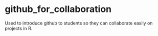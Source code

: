 # github_for_collaboration
Used to introduce github to students so they can collaborate easily on projects in R.
